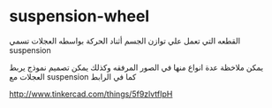 # suspension-wheel
   القطعه التي  تعمل  علي توازن   الجسم  أثناد الحركة  بواسطه   العجلات   تسمي  
suspension 

يمكن   ملاخظة عدة انواع منها في  الصور المرفقه   وكذلك  يمكن  تصميم نموذج  يربط   العجلات مع 
 suspension  كما  في  الرابط 

http://www.tinkercad.com/things/5f9zlvtfIpH
